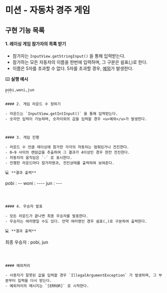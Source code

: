 # 미션 - 자동차 경주 게임




## 구현 기능 목록



#### 1. 레이싱 게임 참가자의 목록 받기

- 참가자는 `InputView.getStringInput()` 을 통해 입력받는다.
- 참가하는 모든 자동차의 이름을 한번에 입력하며, 그 구분은 쉼표(,)로 한다.
- 이름은 5자를 초과할 수 없다. 5자를 초과할 경우, <u>예외</u>가 발생한다.

⌨️ **실행 예시**

``````
pobi,woni,jun
```

#### 2. 게임 라운드 수 정하기

- 라운드는 `InputView.getIntInput()` 을 통해 입력받는다.
- 숫자만 입력이 가능하며, 숫자이외의 값을 입력할 경우 <u>예외</u>가 발생한다.



#### 3. 게임 진행 

- 라운드 수 만큼 레이싱에 참가한 각각의 자동차는 멈춰있거나 전진한다.
- 0~9 사이의 랜덤값을 추출하여 그 결과가 4이상인 경우 한칸 전진한다.
- 자동차의 움직임은 `-` 로 표시한다.
- 진행한 라운드마다 참가자명과, 전진상태를 출력하여 보여준다.

💻 **결과 출력**

``````
pobi : --
woni : ----
jun : ---
```



#### 4. 우승자 발표

- 모든 라운드가 끝나면 최종 우승자를 발표한다.
- 우승자는 여러명일 수도 있다. 만약 여러명인 경우 쉼표(,)로 구분하여 출력한다.

💻 **결과 출력**

```
최종 우승자 : pobi, jun
```



#### 예외처리

- 사용자가 잘못된 값을 입력할 경우 `IllegalArgumentException` 가 발생하며, 그 부분부터 입력을 다시 받는다.
- 예외처리의 메시지는 `[ERROR]` 로 시작한다.